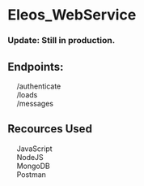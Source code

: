 # Eleos_WebService

### Update: Still in production.

## Endpoints:
&emsp; /authenticate <br /> 
&emsp; /loads <br />
&emsp; /messages <br />
 
## Recources Used
&emsp; JavaScript <br /> 
&emsp; NodeJS <br /> 
&emsp; MongoDB <br /> 
&emsp; Postman <br /> 